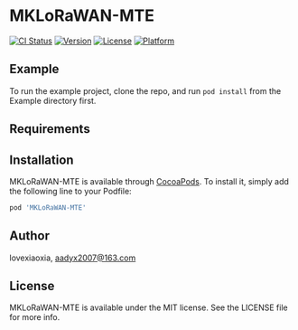 # MKLoRaWAN-MTE

[![CI Status](https://img.shields.io/travis/lovexiaoxia/MKLoRaWAN-MTE.svg?style=flat)](https://travis-ci.org/lovexiaoxia/MKLoRaWAN-MTE)
[![Version](https://img.shields.io/cocoapods/v/MKLoRaWAN-MTE.svg?style=flat)](https://cocoapods.org/pods/MKLoRaWAN-MTE)
[![License](https://img.shields.io/cocoapods/l/MKLoRaWAN-MTE.svg?style=flat)](https://cocoapods.org/pods/MKLoRaWAN-MTE)
[![Platform](https://img.shields.io/cocoapods/p/MKLoRaWAN-MTE.svg?style=flat)](https://cocoapods.org/pods/MKLoRaWAN-MTE)

## Example

To run the example project, clone the repo, and run `pod install` from the Example directory first.

## Requirements

## Installation

MKLoRaWAN-MTE is available through [CocoaPods](https://cocoapods.org). To install
it, simply add the following line to your Podfile:

```ruby
pod 'MKLoRaWAN-MTE'
```

## Author

lovexiaoxia, aadyx2007@163.com

## License

MKLoRaWAN-MTE is available under the MIT license. See the LICENSE file for more info.
